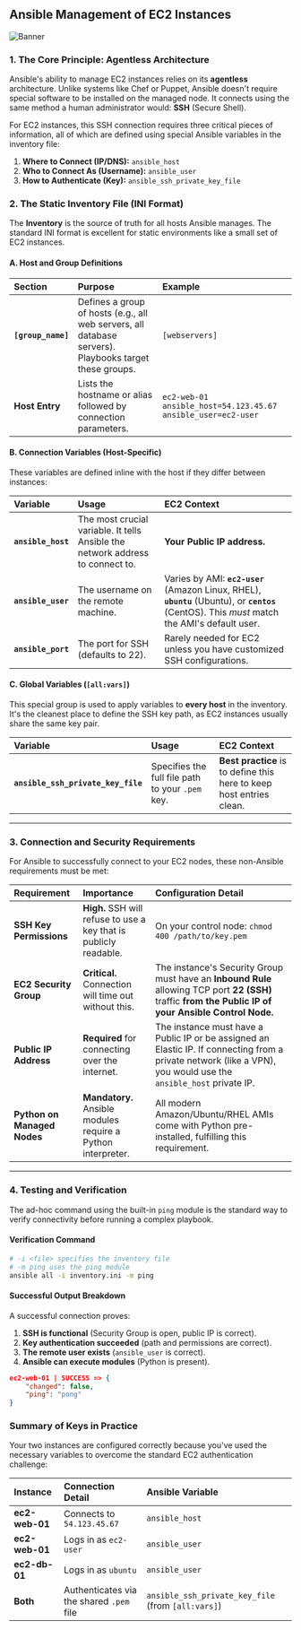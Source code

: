 ## Ansible Management of EC2 Instances

<img src="https://github.com/bhuvan-raj/Ansible-Zero-to-Hero/blob/main/assets/ec2.png" alt="Banner" />


### 1\. The Core Principle: Agentless Architecture

Ansible's ability to manage EC2 instances relies on its **agentless** architecture. Unlike systems like Chef or Puppet, Ansible doesn't require special software to be installed on the managed node. It connects using the same method a human administrator would: **SSH** (Secure Shell).

For EC2 instances, this SSH connection requires three critical pieces of information, all of which are defined using special Ansible variables in the inventory file:

1.  **Where to Connect (IP/DNS):** `ansible_host`
2.  **Who to Connect As (Username):** `ansible_user`
3.  **How to Authenticate (Key):** `ansible_ssh_private_key_file`

### 2\. The Static Inventory File (INI Format)

The **Inventory** is the source of truth for all hosts Ansible manages. The standard INI format is excellent for static environments like a small set of EC2 instances.

#### A. Host and Group Definitions

| Section | Purpose | Example |
| :--- | :--- | :--- |
| **`[group_name]`** | Defines a group of hosts (e.g., all web servers, all database servers). Playbooks target these groups. | `[webservers]` |
| **Host Entry** | Lists the hostname or alias followed by connection parameters. | `ec2-web-01 ansible_host=54.123.45.67 ansible_user=ec2-user` |

#### B. Connection Variables (Host-Specific)

These variables are defined inline with the host if they differ between instances:

| Variable | Usage | EC2 Context |
| :--- | :--- | :--- |
| **`ansible_host`** | The most crucial variable. It tells Ansible the network address to connect to. | **Your Public IP address.** |
| **`ansible_user`** | The username on the remote machine. | Varies by AMI: **`ec2-user`** (Amazon Linux, RHEL), **`ubuntu`** (Ubuntu), or **`centos`** (CentOS). This *must* match the AMI's default user. |
| **`ansible_port`** | The port for SSH (defaults to 22). | Rarely needed for EC2 unless you have customized SSH configurations. |

#### C. Global Variables (`[all:vars]`)

This special group is used to apply variables to **every host** in the inventory. It's the cleanest place to define the SSH key path, as EC2 instances usually share the same key pair.

| Variable | Usage | EC2 Context |
| :--- | :--- | :--- |
| **`ansible_ssh_private_key_file`** | Specifies the full file path to your `.pem` key. | **Best practice** is to define this here to keep host entries clean. |

-----

### 3\. Connection and Security Requirements

For Ansible to successfully connect to your EC2 nodes, these non-Ansible requirements must be met:

| Requirement | Importance | Configuration Detail |
| :--- | :--- | :--- |
| **SSH Key Permissions** | **High.** SSH will refuse to use a key that is publicly readable. | On your control node: `chmod 400 /path/to/key.pem` |
| **EC2 Security Group** | **Critical.** Connection will time out without this. | The instance's Security Group must have an **Inbound Rule** allowing TCP port **22 (SSH)** traffic **from the Public IP of your Ansible Control Node.** |
| **Public IP Address** | **Required** for connecting over the internet. | The instance must have a Public IP or be assigned an Elastic IP. If connecting from a private network (like a VPN), you would use the `ansible_host` private IP. |
| **Python on Managed Nodes** | **Mandatory.** Ansible modules require a Python interpreter. | All modern Amazon/Ubuntu/RHEL AMIs come with Python pre-installed, fulfilling this requirement. |

-----

### 4\. Testing and Verification

The ad-hoc command using the built-in `ping` module is the standard way to verify connectivity before running a complex playbook.

#### Verification Command

```bash
# -i <file> specifies the inventory file
# -m ping uses the ping module
ansible all -i inventory.ini -m ping
```

#### Successful Output Breakdown

A successful connection proves:

1.  **SSH is functional** (Security Group is open, public IP is correct).
2.  **Key authentication succeeded** (path and permissions are correct).
3.  **The remote user exists** (`ansible_user` is correct).
4.  **Ansible can execute modules** (Python is present).

<!-- end list -->

```json
ec2-web-01 | SUCCESS => {
    "changed": false,
    "ping": "pong" 
}
```

### Summary of Keys in Practice

Your two instances are configured correctly because you've used the necessary variables to overcome the standard EC2 authentication challenge:

| Instance | Connection Detail | Ansible Variable |
| :--- | :--- | :--- |
| **ec2-web-01** | Connects to `54.123.45.67` | `ansible_host` |
| **ec2-web-01** | Logs in as `ec2-user` | `ansible_user` |
| **ec2-db-01** | Logs in as `ubuntu` | `ansible_user` |
| **Both** | Authenticates via the shared `.pem` file | `ansible_ssh_private_key_file` (from `[all:vars]`) |
